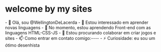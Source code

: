 <h1>welcome by my sites</h1>
- 👋 Olá, sou @WellingtonDeLacerda
- 👀 Estou interessado em aprender novas linguagens 
- 🌱 No momento, estou aprendendo Front-end com as linguagens HTML-CSS-JS
- 💞️ Estou procurando colaborar em criar jogos e sites 
- 📫 Como entrar em contato comigo:----
- ⚡ Curiosidade: eu sou um ótimo desenhista 


<!---
WellingtonDeLacerda/WellingtonDeLacerda é um repositório ✨ especial ✨ porque seu `README.md` (este arquivo) aparece no seu perfil do GitHub.
Você pode clicar no link Visualizar para dar uma olhada nas suas alterações.
--->
 